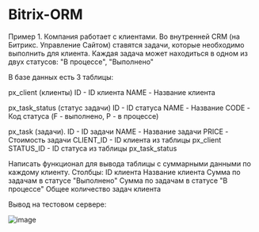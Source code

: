 # Bitrix-ORM

Пример 1.
Компания работает с клиентами. Во внутренней CRM (на Битрикс. Управление Сайтом) ставятся задачи, которые необходимо выполнить для клиента.
Каждая задача может находиться в одном из двух статусов: "В процессе", "Выполнено"

В базе данных есть 3 таблицы:

px_client (клиенты)
ID - ID клиента
NAME - Название клиента

px_task_status (статус задачи)
ID - ID статуса
NAME - Название
CODE - Код статуса (F - выполнено, P - в процессе)

px_task (задачи).
ID - ID задачи
NAME - Название задачи
PRICE - Стоимость задачи
CLIENT_ID - ID клиента из таблицы px_client
STATUS_ID - ID статуса из таблицы px_task_status

Написать функционал для вывода таблицы с суммарными данными по каждому клиенту. Столбцы:
ID клиента
Название клиента
Сумма по задачам в статусе "Выполнено"
Сумма по задачам в статусе "В процессе"
Общее количество задач клиента

Вывод на тестовом сервере:

![image](https://user-images.githubusercontent.com/79009508/217584068-537f7fb8-d1eb-4842-9fac-a43fa72ef26b.png)
